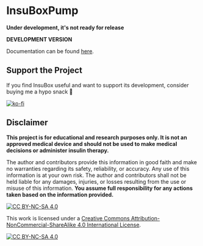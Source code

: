 # InsuBoxPump
**Under development, it's not ready for release**

**DEVELOPMENT VERSION**

Documentation can be found [here](https://jbr7rr.github.io/InsuBoxPump/).

## Support the Project

If you find InsuBox useful and want to support its development, consider buying me a hypo snack 🚀

[![ko-fi](https://ko-fi.com/img/githubbutton_sm.svg)](https://ko-fi.com/R6R01AM7MR)

## Disclaimer

**This project is for educational and research purposes only. It is not an approved medical device and should not be used to make medical decisions or administer insulin therapy.**

The author and contributors provide this information in good faith and make no warranties regarding its safety, reliability, or accuracy. Any use of this information is at your own risk. The author and contributors shall not be held liable for any damages, injuries, or losses resulting from the use or misuse of this information. **You assume full responsibility for any actions taken based on the information provided.**

[![CC BY-NC-SA 4.0][cc-by-nc-sa-shield]][cc-by-nc-sa]

This work is licensed under a
[Creative Commons Attribution-NonCommercial-ShareAlike 4.0 International License][cc-by-nc-sa].

[![CC BY-NC-SA 4.0][cc-by-nc-sa-image]][cc-by-nc-sa]

[cc-by-nc-sa]: http://creativecommons.org/licenses/by-nc-sa/4.0/
[cc-by-nc-sa-image]: https://licensebuttons.net/l/by-nc-sa/4.0/88x31.png
[cc-by-nc-sa-shield]: https://img.shields.io/badge/License-CC%20BY--NC--SA%204.0-lightgrey.svg